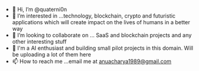 - 👋 Hi, I’m @quaterni0n
- 👀 I’m interested in ...technology, blockchain, crypto and futuristic applications which will create impact on the lives of humans in a better way
- 💞️ I’m looking to collaborate on ... SaaS and blockchain projects and any other interesting stuff
- 🫡 I'm a AI enthusiast and building small pilot projects in this domain. Will be uploading a lot of them here
- 📫 How to reach me ...email me at anuacharya1989@gmail.com

<!---
quaterni0n/quaterni0n is a ✨ special ✨ repository because its `README.md` (this file) appears on your GitHub profile.
You can click the Preview link to take a look at your changes.
--->
